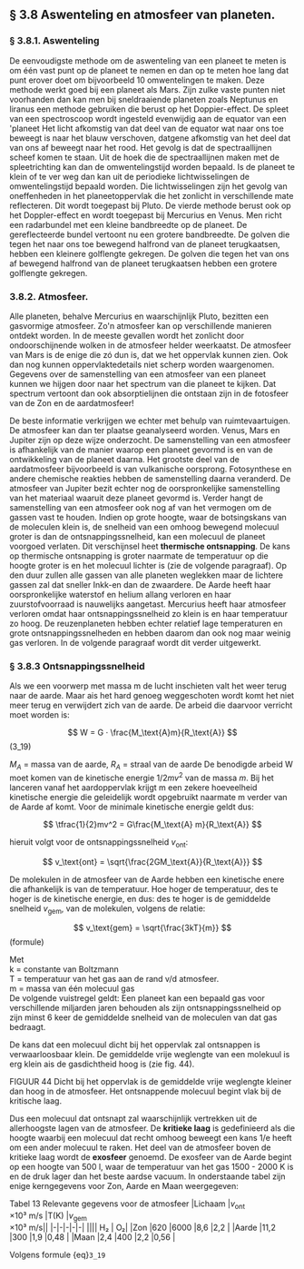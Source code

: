 ## § 3.8 Aswenteling en atmosfeer van planeten. 
### § 3.8.1. Aswenteling
De eenvoudigste methode om de aswenteling van een planeet te meten is om één vast punt op de planeet te nemen en dan op te meten hoe lang dat punt erover doet om bijvoorbeeld 10 omwentelingen te maken. Deze methode werkt goed bij een planeet als Mars.
Zijn zulke vaste punten niet voorhanden dan kan men bij sneldraaiende planeten zoals Neptunus en liranus een methode gebruiken die berust op het Doppier-effect. De spleet van een spectroscoop wordt ingesteld evenwijdig aan de equator van een 'planeet Het licht
afkomstig van dat deel van de equator wat naar ons toe beweegt is naar het blauw verschoven, datgene afkomstig van het deel dat van ons af beweegt naar het rood. Het
gevolg is dat de spectraallijnen scheef komen te staan. Uit de hoek die de spectraallijnen maken met de spleetrichting kan dan de omwentelingstijd worden bepaald.
Is de planeet te klein of te ver weg dan kan uit de periodieke lichtwisselingen de omwentelingstijd bepaald worden. Die lichtwisselingen zijn het gevolg van oneffenheden in het
planeetoppervlak die het zonlicht in verschillende mate reflecteren. Dit wordt toegepast bij Pluto.
De vierde methode berust ook op het Doppler-effect en wordt toegepast bij Mercurius en Venus. Men richt een radarbundel met een kleine bandbreedte op de planeet. De gereflecteerde bundel vertoont nu een grotere bandbreedte. De golven die tegen het naar ons toe bewegend halfrond van de planeet terugkaatsen, hebben een kleinere golflengte gekregen. De golven die tegen het van ons af bewegend halfrond van de planeet terugkaatsen hebben een grotere golflengte gekregen.


### 3.8.2. Atmosfeer. 
Alle planeten, behalve Mercurius en waarschijnlijk Pluto, bezitten een gasvormige atmosfeer. Zo'n atmosfeer kan op verschillende manieren ontdekt worden. In de meeste gevallen wordt het zonlicht door ondoorschijnende wolken in de atmosfeer helder weerkaatst. De atmosfeer van Mars is de enige die zó dun is, dat we het oppervlak kunnen zien. Ook dan nog kunnen oppervlaktedetails niet scherp worden waargenomen. Gegevens over de samenstelling van een atmosfeer van een planeet kunnen we hijgen door naar het spectrum van die planeet te kijken. Dat spectrum vertoont dan ook absorptielijnen die ontstaan zijn in de fotosfeer van de Zon en de aardatmosfeer!

De beste informatie verkrijgen we echter met behulp van ruimtevaartuigen. De atmosfeer kan dan ter plaatse geanalyseerd worden. Venus, Mars en Jupiter zijn op deze wijze onderzocht. De samenstelling van een atmosfeer is afhankelijk van de manier waarop een planeet gevormd is en van de ontwikkeling van de planeet daarna.
Het grootste deel van de aardatmosfeer bijvoorbeeld is van vulkanische oorsprong. Fotosynthese en andere chemische reakties hebben de samenstelling daarna veranderd. De atmosfeer van Jupiter bezit echter nog de oorspronkelijke samenstelling van het materiaal waaruit deze planeet gevormd is.
Verder hangt de samenstelling van een atmosfeer ook nog af van het vermogen om de gassen vast te houden. Indien op grote hoogte, waar de botsingskans van de moleculen klein is, de snelheid van een omhoog bewegend molecuul groter is dan de ontsnappingssnelheid, kan een molecuul de planeet voorgoed verlaten. Dit verschijnsel heet **thermische ontsnapping**.
De kans op thermische ontsnapping is groter naarmate de temperatuur op die hoogte groter is en het molecuul lichter is (zie de volgende paragraaf).
Op den duur zullen alle gassen van alle planeten weglekken maar de lichtere gassen zal dat sneller Inkk-en dan de zwaardere.
De Aarde heeft haar oorspronkelijke waterstof en helium allang verloren en haar zuurstofvoorraad is nauwelijks aangetast. Mercurius heeft haar atmosfeer verloren omdat haar ontsnappingssnelheid zo klein is en haar temperatuur zo hoog. De reuzenplaneten hebben echter relatief lage temperaturen en grote ontsnappingssnelheden en hebben daarom dan ook nog maar weinig gas verloren. In de volgende paragraaf wordt dit verder uitgewerkt.


### § 3.8.3 Ontsnappingssnelheid
Als we een voorwerp met massa m de lucht inschieten valt het weer terug naar de aarde.
Maar ais het hard genoeg weggeschoten wordt komt het niet meer terug en verwijdert zich van de aarde.
De arbeid die daarvoor verricht moet worden is:

$$
W = G · \frac{M_\text{A}m}{R_\text{A}}
$$ (3_19)


$M_A$ = massa van de aarde, $R_A$ = straal van de aarde
De benodigde arbeid W moet komen van de kinetische energie $1/2mv^2$ van de massa *m*. Bij het lanceren vanaf het aardoppervlak krijgt m een zekere hoeveelheid kinetische energie die geleidelijk wordt opgebruikt naarmate m verder van de Aarde af komt. Voor de minimale kinetische energie geldt dus:

$$
\tfrac{1}{2}mv^2 = G\frac{M_\text{A} m}{R_\text{A}}
$$

hieruit volgt voor de ontsnappingssnelheid $v_\text{ont}$:

$$
v_\text{ont} = \sqrt{\frac{2GM_\text{A}}{R_\text{A}}}
$$


De molekulen in de atmosfeer van de Aarde hebben een kinetische enere die afhankelijk is van de temperatuur. Hoe hoger de temperatuur, des te hoger is de kinetische energie, en dus: des te hoger is de gemiddelde snelheid $v_\text{gem}$, van de molekulen, volgens de relatie:

$$
v_\text{gem} = \sqrt{\frac{3kT}{m}}
$$ (formule)


Met   
k = constante van Boltzmann  
T = temperatuur van het gas aan de rand v/d atmosfeer.  
m = massa van één molecuul gas  
De volgende vuistregel geldt: Een planeet kan een bepaald gas voor verschillende miljarden jaren behouden als zijn ontsnappingssnelheid op zijn minst 6 keer de gemiddelde snelheid van de moleculen van dat gas bedraagt.

De kans dat een molecuul dicht bij het oppervlak zal ontsnappen is verwaarloosbaar klein. De gemiddelde vrije weglengte van een molekuul is erg klein ais de gasdichtheid hoog is (zie fig. 44). 


FIGUUR 44 Dicht bij het oppervlak is de gemiddelde vrije weglengte kleiner dan hoog in de atmosfeer. Het ontsnappende molecuul begint vlak bij de kritische laag.


Dus een molecuul dat ontsnapt zal waarschijnlijk vertrekken uit de allerhoogste lagen van de atmosfeer. De **kritieke laag** is gedefinieerd als die hoogte waarbij een molecuul dat recht omhoog beweegt een kans 1/e heeft om een ander molecuul te raken. Het deel van de atmosfeer boven de kritieke laag wordt de **exosfeer** genoemd. De exosfeer van de Aarde begint op een hoogte van 500 l, waar de temperatuur van het gas 1500 - 2000 K is en de druk lager dan het beste aardse vacuum.
In onderstaande tabel zijn enige kerngegevens voor Zon, Aarde en Maan weergegeven:

Tabel 13 Relevante gegevens voor de atmosfeer
|Lichaam    |$v_{\text{ont}}$ <br> ×10³ m/s  |T(K)   |$v_{\text{gem}}$ <br> ×10³ m/s||
|-|-|-|-|-|
||||	H₂ | O₂|
|Zon    |620    |6000	|8,6    |2,2    |
|Aarde	|11,2   |300	|1,9	|0,48   |
|Maan	|2,4	|400    |2,2	|0,56   |



Volgens formule {eq}`3_19`

